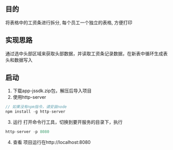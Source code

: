 ## 目的
将表格中的工资条进行拆分, 每个员工一个独立的表格, 方便打印
## 实现思路
通过选中头部区域来获取头部数据，并读取工资条记录数据，在新表中循环生成表头和数据写入
## 启动
1. 下载app-jssdk.zip包，解压后导入项目
2. 使用http-server
```js
// 如果没有npm指令，请安装node
npm install -g http-server
```
3. 运行
打开命令行工具，切换到要开服务的目录下，执行
```js
http-server -p 8080
```
4. 查看
项目运行在http://localhost:8080
